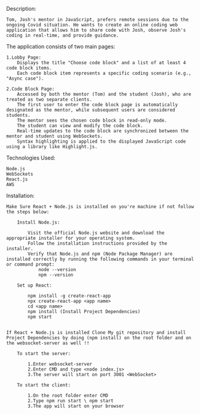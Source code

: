 Description:

    Tom, Josh's mentor in JavaScript, prefers remote sessions due to the ongoing Covid situation. He wants to create an online coding web application that allows him to share code with Josh, observe Josh's coding in real-time, and provide guidance.



The application consists of two main pages:

    1.Lobby Page:
        Displays the title "Choose code block" and a list of at least 4 code block items.
        Each code block item represents a specific coding scenario (e.g., "Async case").

    2.Code Block Page:
        Accessed by both the mentor (Tom) and the student (Josh), who are treated as two separate clients.
        The first user to enter the code block page is automatically designated as the mentor, while subsequent users are considered students.
        The mentor sees the chosen code block in read-only mode.
        The student can view and modify the code block.
        Real-time updates to the code block are synchronized between the mentor and student using WebSockets.
        Syntax highlighting is applied to the displayed JavaScript code using a library like Highlight.js.


Technologies Used:

    Node.js
    WebSockets
    React.js
    AWS  

Installation:
    
    Make Sure React + Node.js is installed on you're machine if not follow the steps below:

        Install Node.js: 

            Visit the official Node.js website and download the appropriate installer for your operating system.
            Follow the installation instructions provided by the installer.
            Verify that Node.js and npm (Node Package Manager) are installed correctly by running the following commands in your terminal or command prompt: 
                node --version
                npm --version

        Set up React:

            npm install -g create-react-app 
            npx create-react-app <app name>
            cd <app name>
            npm install (Install Project Dependencies)
            npm start


    If React + Node.js is installed Clone My git repository and install Project Dependencies by doing (npm install) on the root folder and on the websocket-server as well !! 
    
        To start the server:

            1.Enter websocket-server
            2.Enter CMD and type <node index.js>
            3.The server will start on port 3001 <WebSocket>

        To start the client:

            1.On the root folder enter CMD
            2.Type npm run start \ npm start 
            3.The app will start on your browser



    




    

